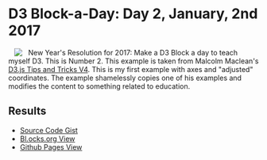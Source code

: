 # D3 Block-a-Day: Day 2, January, 2nd 2017

<a href="https://dbetebenner.github.io/D3_01022017/"><img src="https://gist.githubusercontent.com/dbetebenner/b9fd5200827c6057180aea837d1b6002/raw/56fb9f315373d229f1424da31cf1e1f1dfb791bb/preview.png" align="left" hspace="12" vspace="0"></a>

New Year's Resolution for 2017: Make a D3 Block a day to teach myself D3. This is Number 2. This example is
taken from Malcolm Maclean's [D3.js Tips and Tricks V4](https://leanpub.com/d3-t-and-t-v4/read). This is
my first example with axes and "adjusted" coordinates. The example shamelessly copies one of his examples 
and modifies the content to something related to education.

## Results

* [Source Code Gist](https://gist.github.com/dbetebenner/b9fd5200827c6057180aea837d1b6002)
* [Bl.ocks.org View](http://bl.ocks.org/dbetebenner/b9fd5200827c6057180aea837d1b6002)
* [Github Pages View](https://dbetebenner.github.io/D3_01022017/)

